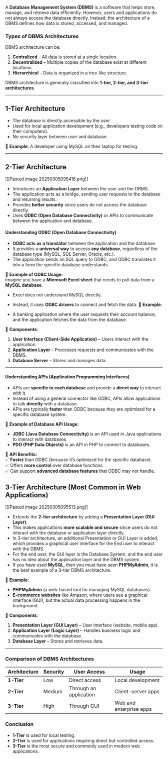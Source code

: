 
A **Database Management System (DBMS)** is a software that helps store, manage, and retrieve data efficiently. However, users and applications do not always access the database directly. Instead, the architecture of a DBMS defines how data is stored, accessed, and managed.

### **Types of DBMS Architectures**

DBMS architecture can be:

1. **Centralized** – All data is stored at a single location.
2. **Decentralized** – Multiple copies of the database exist at different locations.
3. **Hierarchical** – Data is organized in a tree-like structure.

DBMS architecture is generally classified into **1-tier, 2-tier, and 3-tier architectures**.

---

## **1-Tier Architecture**

- The database is directly accessible by the user.
- Used for local application development (e.g., developers testing code on their computers).
- No security layer between user and database.

📌 **Example**: A developer using MySQL on their laptop for testing.

---

## **2-Tier Architecture**
 ![[Pasted image 20250305095416.png]]
- Introduces an **Application Layer** between the user and the DBMS.
- The application acts as a bridge, sending user requests to the database and returning results.
- Provides **better security** since users do not access the database directly.
- Uses **ODBC (Open Database Connectivity)** or APIs to communicate between the application and database.
#### **Understanding ODBC (Open Database Connectivity)**

- **ODBC acts as a translator** between the application and the database.
- It provides a **universal way** to access **any database**, regardless of the database type (MySQL, SQL Server, Oracle, etc.).
- The application sends an SQL query to ODBC, and ODBC translates it into a form the specific database understands.

📌 **Example of ODBC Usage:**  
Imagine you have a **Microsoft Excel sheet** that needs to pull data from a **MySQL database**.

- Excel does not understand MySQL directly.
- Instead, it uses **ODBC drivers** to connect and fetch the data.
📌 **Example**:

- A banking application where the user requests their account balance, and the application fetches the data from the database.

🔹 **Components**:

1. **User Interface (Client-Side Application)** – Users interact with the application.
2. **Application Layer** – Processes requests and communicates with the DBMS.
3. **Database Server** – Stores and manages data.

---

#### **Understanding APIs (Application Programming Interfaces)**

- APIs are **specific to each database** and provide a **direct way** to interact with it.
- Instead of using a general connector like ODBC, APIs allow applications to talk **directly** with a database.
- APIs are typically **faster** than ODBC because they are optimized for a specific database system.

📌 **Example of Database API Usage:**

- **JDBC (Java Database Connectivity)** is an API used in Java applications to interact with databases.
- **PDO (PHP Data Objects)** is an API in PHP to connect to databases.

🔹 **API Benefits:**  
✅ **Faster** than ODBC (because it’s optimized for the specific database).  
✅ Offers **more control** over database functions.  
✅ Can support **advanced database features** that ODBC may not handle. 
## **3-Tier Architecture (Most Common in Web Applications)**
![[Pasted image 20250305095513.png]]

- Extends the **2-tier architecture** by adding a **Presentation Layer (GUI Layer)**.
- This makes applications **more scalable and secure** since users do not interact with the database or application layer directly.
- In 3-tier architecture, an additional Presentation or GUI Layer is added, which provides a graphical user interface for the End user to interact with the DBMS.
- For the end user, the GUI layer is the Database System, and the end user has no idea about the application layer and the DBMS system.
- If you have used **MySQL**, then you must have seen **PHPMyAdmin**, it is the best example of a 3-tier DBMS architecture.

📌 **Example**:

- **PHPMyAdmin** (a web-based tool for managing MySQL databases).
- **E-commerce websites** like Amazon, where users see a graphical interface (GUI), but the actual data processing happens in the background.

🔹 **Components**:

1. **Presentation Layer (GUI Layer)** – User interface (website, mobile app).
2. **Application Layer (Logic Layer)** – Handles business logic and communicates with the database.
3. **Database Layer** – Stores and retrieves data.

---

### **Comparison of DBMS Architectures**

|**Architecture**|**Security**|**User Access**|**Usage**|
|---|---|---|---|
|**1-Tier**|Low|Direct access|Local development|
|**2-Tier**|Medium|Through an application|Client-server apps|
|**3-Tier**|High|Through GUI|Web and enterprise apps|

### **Conclusion**

- **1-Tier** is used for local testing.
- **2-Tier** is used for applications requiring direct but controlled access.
- **3-Tier** is the most secure and commonly used in modern web applications.

